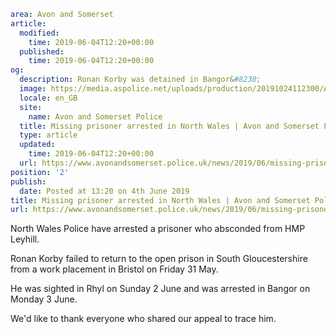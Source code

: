 ```yaml
area: Avon and Somerset
article:
  modified:
    time: 2019-06-04T12:20+00:00
  published:
    time: 2019-06-04T12:20+00:00
og:
  description: Ronan Korby was detained in Bangor&#8230;
  image: https://media.aspolice.net/uploads/production/20191024112300/Arrest-2.jpg
  locale: en_GB
  site:
    name: Avon and Somerset Police
  title: Missing prisoner arrested in North Wales | Avon and Somerset Police
  type: article
  updated:
    time: 2019-06-04T12:20+00:00
  url: https://www.avonandsomerset.police.uk/news/2019/06/missing-prisoner-arrested-in-north-wales/
position: '2'
publish:
  date: Posted at 13:20 on 4th June 2019
title: Missing prisoner arrested in North Wales | Avon and Somerset Police
url: https://www.avonandsomerset.police.uk/news/2019/06/missing-prisoner-arrested-in-north-wales/
```

North Wales Police have arrested a prisoner who absconded from HMP Leyhill.

Ronan Korby failed to return to the open prison in South Gloucestershire from a work placement in Bristol on Friday 31 May.

He was sighted in Rhyl on Sunday 2 June and was arrested in Bangor on Monday 3 June.

We'd like to thank everyone who shared our appeal to trace him.
